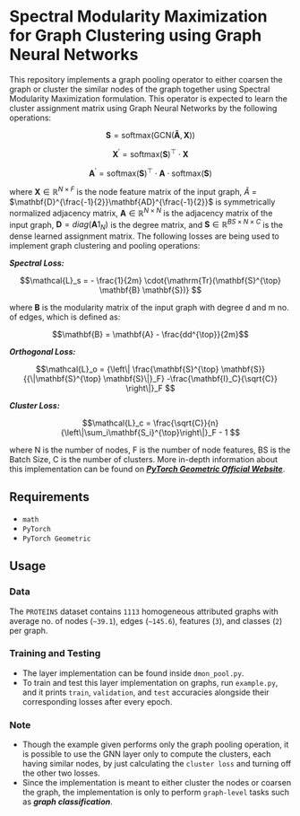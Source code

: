 # Spectral Modularity Maximization for Graph Clustering using Graph Neural Networks

This repository implements a graph pooling operator to either coarsen the graph or cluster the similar nodes of the graph together using Spectral Modularity Maximization formulation. This operator is expected to learn the cluster assignment matrix using Graph Neural Networks by the following operations:
```math
\mathbf{S} = \mathrm{softmax}(\mathrm{GCN}(\mathbf{\tilde{A}}, \mathbf{X}))
```
```math
\mathbf{X}^{\prime} = {\mathrm{softmax}(\mathbf{S})}^{\top} \cdot
	        \mathbf{X}
```
```math
\mathbf{A}^{\prime} = {\mathrm{softmax}(\mathbf{S})}^{\top} \cdot
	        \mathbf{A} \cdot \mathrm{softmax}(\mathbf{S})

```
where $\mathbf{X} \in \mathbb{R}^{N \times F}$ is the node feature matrix of the input graph, $\tilde{A}$ = $\mathbf{D}^{\frac{-1}{2}}\mathbf{AD}^{\frac{-1}{2}}$ is symmetrically normalized adjacency matrix, $\mathbf{A} \in \mathbb{R}^{N \times N}$ is the adjacency matrix of the input graph, $\mathbf{D} = diag(\mathbf{A}1_N)$ is the degree matrix, and $\mathbf{S} \in \mathbb{R}^{BS \times N \times C}$ is the dense learned assignment matrix. The following losses are being used to implement graph clustering and pooling operations:

***Spectral Loss:***
```math
\mathcal{L}_s = - \frac{1}{2m}
	        \cdot{\mathrm{Tr}(\mathbf{S}^{\top} \mathbf{B} \mathbf{S})}

```
where $\mathbf{B}$ is the modularity matrix of the input graph with degree d and m no. of edges, which is defined as:
```math
\mathbf{B} = \mathbf{A} - \frac{dd^{\top}}{2m}
```
***Orthogonal Loss:***
```math
\mathcal{L}_o = {\left\| \frac{\mathbf{S}^{\top} \mathbf{S}}
	        {{\|\mathbf{S}^{\top} \mathbf{S}\|}_F} -\frac{\mathbf{I}_C}{\sqrt{C}}
	        \right\|}_F

```
***Cluster Loss:***
```math
\mathcal{L}_c = \frac{\sqrt{C}}{n}
	        {\left\|\sum_i\mathbf{S_i}^{\top}\right\|}_F - 1

```
where N is the number of nodes, F is the number of node features, BS is the Batch Size, C is the number of clusters. More in-depth information about this implementation can be found on [***PyTorch Geometric Official Website***](https://pytorch-geometric.readthedocs.io/en/latest/generated/torch_geometric.nn.dense.DMoNPooling.html#torch_geometric.nn.dense.DMoNPooling).

## Requirements
-	`math`
-	`PyTorch`
-	`PyTorch Geometric`

## Usage

### Data
The `PROTEINS` dataset contains `1113` homogeneous attributed graphs with average no. of nodes (`~39.1`), edges (`~145.6`), features (`3`), and classes (`2`) per graph.
### Training and Testing
-	The layer implementation can be found inside `dmon_pool.py`.
-	To train and test this layer implementation on graphs, run `example.py`, and it prints `train`, `validation`, and `test` accuracies alongside their corresponding losses after every epoch.

### Note
-	Though the example given performs only the graph pooling operation, it is possible to use the GNN layer only to compute the clusters, each having similar nodes, by just calculating the `cluster loss` and turning off the other two losses.
-	Since the implementation is meant to either cluster the nodes or coarsen the graph, the implementation is only to perform `graph-level` tasks such as ***graph classification***.
